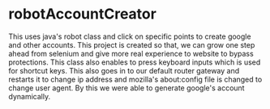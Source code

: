 # robotAccountCreator
This uses java's robot class and click on specific points to create google and other accounts. This project is created so that, we can grow one step ahead from selenium and give more real experience to website to bypass protections. This class also enables to press keyboard inputs which is used for shortcut keys. This also goes in to our default router gateway and restarts it to change ip address and mozilla's about:config file is changed to change user agent. By this we were able to generate google's account dynamically.
